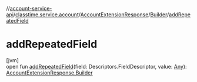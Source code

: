 //[account-service-api](../../../../index.md)/[classtime.service.account](../../index.md)/[AccountExtensionResponse](../index.md)/[Builder](index.md)/[addRepeatedField](add-repeated-field.md)

# addRepeatedField

[jvm]\
open fun [addRepeatedField](add-repeated-field.md)(field: Descriptors.FieldDescriptor, value: [Any](https://kotlinlang.org/api/latest/jvm/stdlib/kotlin/-any/index.html)): [AccountExtensionResponse.Builder](index.md)
